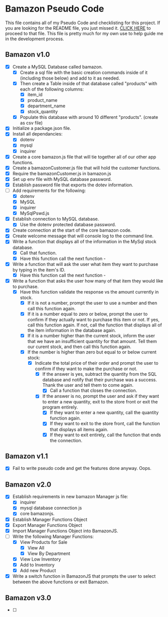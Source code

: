 # Bamazon Pseudo Code
This file contains all of my Pseudo Code and checklisting for this project. If you are looking for the README file, you just missed it. [CLICK HERE](https://github.com/Druidan/Bamazon/blob/master/README.md) to proceed to that file. This file is pretty much for my own use to help guide me in the development process. 

## Bamazon v1.0
- [X] Create a MySQL Database called bamazon.
  - [X] Create a sql file with the basic creation commands inside of it (including those below) and add to it as needed.
  - [X] Then create a Table inside of that database called "products" with each of the following columns:
    - [X] item_id
    - [X] product_name
    - [X] department_name
    - [X] stock_quantity
  - [X] Populate this database with around 10 different "products". (create as csv file)
- [X] Initialize a package.json file.
- [X] Install all dependancies:
  - [X] dotenv
  - [X] mysql
  - [X] inquirer
- [X] Create a core bamazon.js file that will tie together all of our other app functions.
- [X] Create a bamazonCustomer.js file that will hold the customer functions.
- [X] Require the bamazonCustomer.js in bamazon.js
- [X] Set up env file with MySQL database password.
- [X] Establish password file that exports the dotev information.
- [ ] Add requirements for the following:
  - [X] dotenv
  - [X] MySQL
  - [X] inquirer
  - [X] MySqlPswd.js
- [X] Establish connection to MySQL database.
  - [X] Use the dotenv protected database password.
- [X] Create connection at the start of the core bamazon code.
- [X] Create welcome message that will console log to the command line.
- [X] Write a function that displays all of the information in the MySql stock database.
  - [X] Call that function.
  - [X] Have this function call the next function -  
- [X] Write a function that will ask the user what item they want to purchase by typing in the item's ID.
  - [X] Have this function call the next function - 
- [X] Write a function that asks the user how many of that item they would like to purchase.
  - [X] Have this function validate the response vs the amount currently in stock.
    - [X] If it is not a number, prompt the user to use a number and then call this function again.
    - [X] If it is a number equal to zero or below, prompt the user to confirm if they actually want to purchase this item or not. If yes, call this function again. If not, call the function that displays all of the item information in the database again.
    - [X] If it is a number higher than the current stock, inform the user that we have an insufficient quantity for that amount. Tell them our curent stock, and then call this function again.
    - [X] If the number is higher than zero but equal to or below current stock:
      - [X] Indicate the total price of their order and prompt the user to confirm if they want to make the purchase or not.
        - [X] If the answer is yes, subtract the quantity from the SQL database and notify that their purchase was a success. Thank the user and tell them to come again. 
          - [X] Call a function that closes the connection.
        - [X] If the answer is no, prompt the user and ask if they want to enter a new quantity, exit to the store front or exit the program entirely.
          - [X] If they want to enter a new quantity, call the quantity function again.
          - [X] If they want to exit to the store front, call the function that displays all items again.
          - [X] If they want to exit entirely, call the function that ends the connection.

## Bamazon v1.1
- [X] Fail to write pseudo code and get the features done anyway. Oops.

## Bamazon v2.0
- [X] Establish requirements in new bamazon Manager js file:
  - [X] inquirer
  - [X] mysql database connection js
  - [X] core bamazonjs.
- [X] Establish Manager Functions Object
- [X] Export Manager Functions Object
- [X] Import Manager Functions Object into BamazonJS.
- [ ] Write the following Manager Functions:
  - [X] View Products for Sale
    - [X] View All
    - [X] View By Department
  - [X] View Low Inventory
  - [X] Add to Inventory
  - [X] Add new Product
- [X] Write a switch function in BamazonJS that prompts the user to select between the above functions or exit Bamazon.

## Bamazon v3.0
- [ ]


